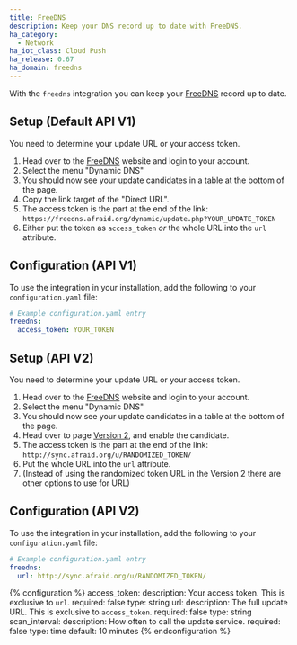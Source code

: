 ```yaml
---
title: FreeDNS
description: Keep your DNS record up to date with FreeDNS.
ha_category:
  - Network
ha_iot_class: Cloud Push
ha_release: 0.67
ha_domain: freedns
---
```


With the `freedns` integration you can keep your [FreeDNS](https://freedns.afraid.org) record up to date.

## Setup (Default API V1)

You need to determine your update URL or your access token.

1. Head over to the [FreeDNS](https://freedns.afraid.org) website and login to your account.
2. Select the menu "Dynamic DNS"
3. You should now see your update candidates in a table at the bottom of the page.
4. Copy the link target of the "Direct URL".
5. The access token is the part at the end of the link: `https://freedns.afraid.org/dynamic/update.php?YOUR_UPDATE_TOKEN`
6. Either put the token as `access_token` _or_ the whole URL into the `url` attribute.

## Configuration (API V1)

To use the integration in your installation, add the following to your `configuration.yaml` file:

```yaml
# Example configuration.yaml entry
freedns:
  access_token: YOUR_TOKEN
```

## Setup (API V2)

You need to determine your update URL or your access token.

1. Head over to the [FreeDNS](https://freedns.afraid.org) website and login to your account.
2. Select the menu "Dynamic DNS"
3. You should now see your update candidates in a table at the bottom of the page.
4. Head over to page [Version 2](https://freedns.afraid.org/dynamic/v2/), and enable the candidate.
5. The access token is the part at the end of the link: `http://sync.afraid.org/u/RANDOMIZED_TOKEN/`
6. Put the whole URL into the `url` attribute.
7. (Instead of using the randomized token URL in the Version 2 there are other options to use for URL)

## Configuration (API V2)

To use the integration in your installation, add the following to your `configuration.yaml` file:

```yaml
# Example configuration.yaml entry
freedns:
  url: http://sync.afraid.org/u/RANDOMIZED_TOKEN/
```


{% configuration %}
  access_token:
    description: Your access token. This is exclusive to `url`.
    required: false
    type: string
  url:
    description: The full update URL. This is exclusive to `access_token`.
    required: false
    type: string
  scan_interval:
    description: How often to call the update service.
    required: false
    type: time
    default: 10 minutes
{% endconfiguration %}

